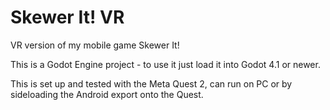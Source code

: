 # Skewer It! VR
VR version of my mobile game Skewer It!

This is a Godot Engine project - to use it just load it into Godot 4.1 or newer.

This is set up and tested with the Meta Quest 2, can run on PC or by sideloading the Android export onto the Quest.
